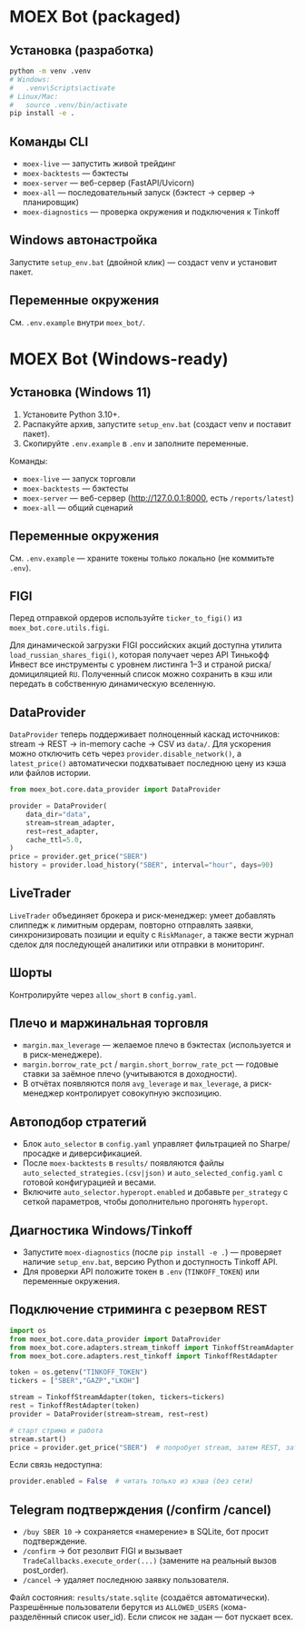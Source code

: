 
# MOEX Bot (packaged)

## Установка (разработка)
```bash
python -m venv .venv
# Windows:
#   .venv\Scripts\activate
# Linux/Mac:
#   source .venv/bin/activate
pip install -e .
```

## Команды CLI
- `moex-live` — запустить живой трейдинг
- `moex-backtests` — бэктесты
- `moex-server` — веб-сервер (FastAPI/Uvicorn)
- `moex-all` — последовательный запуск (бэктест → сервер → планировщик)
- `moex-diagnostics` — проверка окружения и подключения к Tinkoff

## Windows автонастройка
Запустите `setup_env.bat` (двойной клик) — создаст venv и установит пакет.

## Переменные окружения
См. `.env.example` внутри `moex_bot/`.


# MOEX Bot (Windows-ready)

## Установка (Windows 11)
1) Установите Python 3.10+.
2) Распакуйте архив, запустите `setup_env.bat` (создаст venv и поставит пакет).
3) Скопируйте `.env.example` в `.env` и заполните переменные.

Команды:
- `moex-live` — запуск торговли
- `moex-backtests` — бэктесты
- `moex-server` — веб-сервер (http://127.0.0.1:8000, есть `/reports/latest`)
- `moex-all` — общий сценарий

## Переменные окружения
См. `.env.example` — храните токены только локально (не коммитьте `.env`).

## FIGI
Перед отправкой ордеров используйте `ticker_to_figi()` из `moex_bot.core.utils.figi`.

Для динамической загрузки FIGI российских акций доступна утилита
`load_russian_shares_figi()`, которая получает через API Тинькофф Инвест все
инструменты с уровнем листинга 1–3 и страной риска/домициляцией `RU`. Полученный
список можно сохранить в кэш или передать в собственную динамическую вселенную.

## DataProvider
`DataProvider` теперь поддерживает полноценный каскад источников: stream → REST →
in-memory cache → CSV из `data/`.  Для ускорения можно отключить сеть через
`provider.disable_network()`, а `latest_price()` автоматически подхватывает
последнюю цену из кэша или файлов истории.

```python
from moex_bot.core.data_provider import DataProvider

provider = DataProvider(
    data_dir="data",
    stream=stream_adapter,
    rest=rest_adapter,
    cache_ttl=5.0,
)
price = provider.get_price("SBER")
history = provider.load_history("SBER", interval="hour", days=90)
```

## LiveTrader
`LiveTrader` объединяет брокера и риск-менеджер: умеет добавлять слиппедж к лимитным
ордерам, повторно отправлять заявки, синхронизировать позиции и equity с
`RiskManager`, а также вести журнал сделок для последующей аналитики или
отправки в мониторинг.

## Шорты
Контролируйте через `allow_short` в `config.yaml`.

## Плечо и маржинальная торговля
- `margin.max_leverage` — желаемое плечо в бэктестах (используется и в риск-менеджере).
- `margin.borrow_rate_pct` / `margin.short_borrow_rate_pct` — годовые ставки за заёмное плечо (учитываются в доходности).
- В отчётах появляются поля `avg_leverage` и `max_leverage`, а риск-менеджер контролирует совокупную экспозицию.

## Автоподбор стратегий
- Блок `auto_selector` в `config.yaml` управляет фильтрацией по Sharpe/просадке и диверсификацией.
- После `moex-backtests` в `results/` появляются файлы `auto_selected_strategies.(csv|json)` и `auto_selected_config.yaml` с готовой конфигурацией и весами.
- Включите `auto_selector.hyperopt.enabled` и добавьте `per_strategy` с сеткой параметров, чтобы дополнительно прогонять `hyperopt`.

## Диагностика Windows/Tinkoff
- Запустите `moex-diagnostics` (после `pip install -e .`) — проверяет наличие `setup_env.bat`, версию Python и доступность Tinkoff API.
- Для проверки API положите токен в `.env` (`TINKOFF_TOKEN`) или переменные окружения.

## Подключение стриминга с резервом REST

```python
import os
from moex_bot.core.data_provider import DataProvider
from moex_bot.core.adapters.stream_tinkoff import TinkoffStreamAdapter
from moex_bot.core.adapters.rest_tinkoff import TinkoffRestAdapter

token = os.getenv("TINKOFF_TOKEN")
tickers = ["SBER","GAZP","LKOH"]

stream = TinkoffStreamAdapter(token, tickers=tickers)
rest = TinkoffRestAdapter(token)
provider = DataProvider(stream=stream, rest=rest)

# старт стрима и работа
stream.start()
price = provider.get_price("SBER")  # попробует stream, затем REST, затем cache
```

Если связь недоступна:
```python
provider.enabled = False  # читать только из кэша (без сети)
```

## Telegram подтверждения (/confirm /cancel)

- `/buy SBER 10` → сохраняется «намерение» в SQLite, бот просит подтверждение.
- `/confirm` → бот резолвит FIGI и вызывает `TradeCallbacks.execute_order(...)` (замените на реальный вызов post_order).
- `/cancel` → удаляет последнюю заявку пользователя.

Файл состояния: `results/state.sqlite` (создаётся автоматически).
Разрешённые пользователи берутся из `ALLOWED_USERS` (кома-разделённый список user_id). Если список не задан — бот пускает всех.

